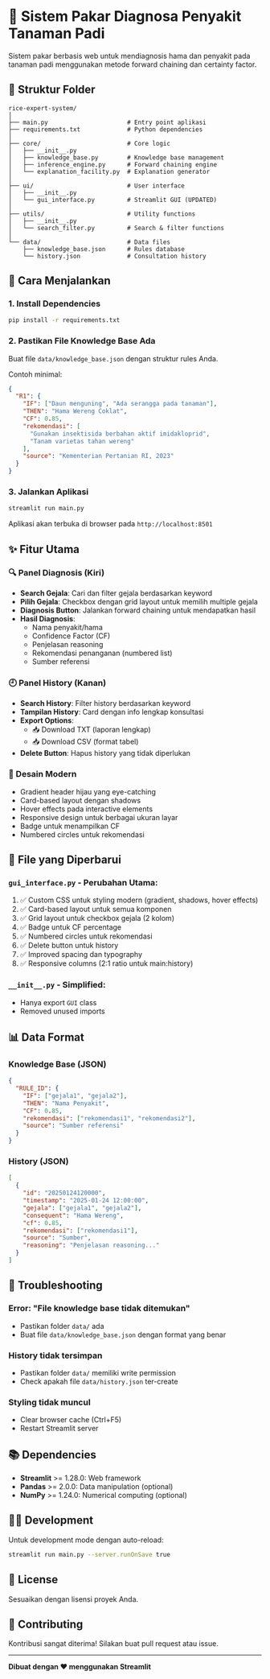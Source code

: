 # 🌾 Sistem Pakar Diagnosa Penyakit Tanaman Padi

Sistem pakar berbasis web untuk mendiagnosis hama dan penyakit pada tanaman padi menggunakan metode forward chaining dan certainty factor.

## 📁 Struktur Folder

```
rice-expert-system/
│
├── main.py                      # Entry point aplikasi
├── requirements.txt             # Python dependencies
│
├── core/                        # Core logic
│   ├── __init__.py
│   ├── knowledge_base.py        # Knowledge base management
│   ├── inference_engine.py      # Forward chaining engine
│   └── explanation_facility.py  # Explanation generator
│
├── ui/                          # User interface
│   ├── __init__.py
│   └── gui_interface.py         # Streamlit GUI (UPDATED)
│
├── utils/                       # Utility functions
│   ├── __init__.py
│   └── search_filter.py         # Search & filter functions
│
└── data/                        # Data files
    ├── knowledge_base.json      # Rules database
    └── history.json             # Consultation history
```

## 🚀 Cara Menjalankan

### 1. Install Dependencies

```bash
pip install -r requirements.txt
```

### 2. Pastikan File Knowledge Base Ada

Buat file `data/knowledge_base.json` dengan struktur rules Anda.

Contoh minimal:
```json
{
  "R1": {
    "IF": ["Daun menguning", "Ada serangga pada tanaman"],
    "THEN": "Hama Wereng Coklat",
    "CF": 0.85,
    "rekomendasi": [
      "Gunakan insektisida berbahan aktif imidakloprid",
      "Tanam varietas tahan wereng"
    ],
    "source": "Kementerian Pertanian RI, 2023"
  }
}
```

### 3. Jalankan Aplikasi

```bash
streamlit run main.py
```

Aplikasi akan terbuka di browser pada `http://localhost:8501`

## ✨ Fitur Utama

### 🔍 Panel Diagnosis (Kiri)
- **Search Gejala**: Cari dan filter gejala berdasarkan keyword
- **Pilih Gejala**: Checkbox dengan grid layout untuk memilih multiple gejala
- **Diagnosis Button**: Jalankan forward chaining untuk mendapatkan hasil
- **Hasil Diagnosis**:
  - Nama penyakit/hama
  - Confidence Factor (CF)
  - Penjelasan reasoning
  - Rekomendasi penanganan (numbered list)
  - Sumber referensi

### 🕘 Panel History (Kanan)
- **Search History**: Filter history berdasarkan keyword
- **Tampilan History**: Card dengan info lengkap konsultasi
- **Export Options**:
  - 📥 Download TXT (laporan lengkap)
  - 📥 Download CSV (format tabel)
- **Delete Button**: Hapus history yang tidak diperlukan

### 🎨 Desain Modern
- Gradient header hijau yang eye-catching
- Card-based layout dengan shadows
- Hover effects pada interactive elements
- Responsive design untuk berbagai ukuran layar
- Badge untuk menampilkan CF
- Numbered circles untuk rekomendasi

## 📝 File yang Diperbarui

### `gui_interface.py` - Perubahan Utama:
1. ✅ Custom CSS untuk styling modern (gradient, shadows, hover effects)
2. ✅ Card-based layout untuk semua komponen
3. ✅ Grid layout untuk checkbox gejala (2 kolom)
4. ✅ Badge untuk CF percentage
5. ✅ Numbered circles untuk rekomendasi
6. ✅ Delete button untuk history
7. ✅ Improved spacing dan typography
8. ✅ Responsive columns (2:1 ratio untuk main:history)

### `__init__.py` - Simplified:
- Hanya export `GUI` class
- Removed unused imports

## 📊 Data Format

### Knowledge Base (JSON)
```json
{
  "RULE_ID": {
    "IF": ["gejala1", "gejala2"],
    "THEN": "Nama Penyakit",
    "CF": 0.85,
    "rekomendasi": ["rekomendasi1", "rekomendasi2"],
    "source": "Sumber referensi"
  }
}
```

### History (JSON)
```json
[
  {
    "id": "20250124120000",
    "timestamp": "2025-01-24 12:00:00",
    "gejala": ["gejala1", "gejala2"],
    "consequent": "Hama Wereng",
    "cf": 0.85,
    "rekomendasi": ["rekomendasi1"],
    "source": "Sumber",
    "reasoning": "Penjelasan reasoning..."
  }
]
```

## 🐛 Troubleshooting

### Error: "File knowledge base tidak ditemukan"
- Pastikan folder `data/` ada
- Buat file `data/knowledge_base.json` dengan format yang benar

### History tidak tersimpan
- Pastikan folder `data/` memiliki write permission
- Check apakah file `data/history.json` ter-create

### Styling tidak muncul
- Clear browser cache (Ctrl+F5)
- Restart Streamlit server

## 📚 Dependencies

- **Streamlit** >= 1.28.0: Web framework
- **Pandas** >= 2.0.0: Data manipulation (optional)
- **NumPy** >= 1.24.0: Numerical computing (optional)

## 👨‍💻 Development

Untuk development mode dengan auto-reload:
```bash
streamlit run main.py --server.runOnSave true
```

## 📄 License

Sesuaikan dengan lisensi proyek Anda.

## 🤝 Contributing

Kontribusi sangat diterima! Silakan buat pull request atau issue.

---

**Dibuat dengan ❤️ menggunakan Streamlit**